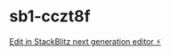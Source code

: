 # sb1-cczt8f

[Edit in StackBlitz next generation editor ⚡️](https://stackblitz.com/~/github.com/Judicaelvli/sb1-cczt8f)
